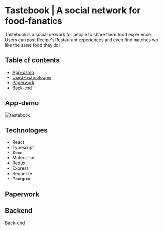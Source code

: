 # Tastebook | A social network for food-fanatics
Tastebook is a social network for people to share there food experience. Users can post Recipe's Restaurant experiences and even find matches wo like the same food they do!

## Table of contents
- [App-demo](#app-demo)
- [Used-technologies](#technologies)
- [Paperwork](#paper-work)
- [Back-end](#back-end)

## App-demo
<img src="https://media.giphy.com/media/ll0IUmuVtw0xoG5vse/giphy.gif" alt="tastebook"/>

## Technologies
- React
- Typescript
- Scss
- Material-ui
- Redux
- Express
- Sequelize
- Postgres

## Paperwork

## Backend
[Back-end](https://github.com/Myrinw/tastebook-backend)
